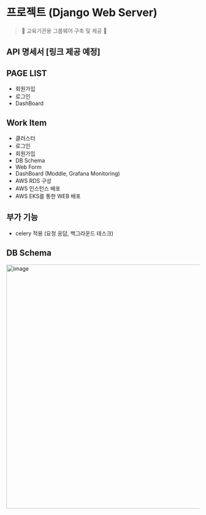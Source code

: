 # 프로젝트 (Django Web Server)

> 🐤 교육기관용 그룹웨어 구축 및 제공 🐤

## API 명세서 [링크 제공 예정]

## PAGE LIST
- 회원가입
- 로그인
- DashBoard

## Work Item
- 클러스터
- 로그인
- 회원가입
- DB Schema
- Web Form
- DashBoard (Moddle, Grafana Monitoring)
- AWS RDS 구성
- AWS 인스턴스 배포
- AWS EKS를 통한 WEB 배포

## 부가 기능
- celery 적용 (요청 응답, 백그라운드 테스크)

## DB Schema
<img width="636" alt="image" src="https://user-images.githubusercontent.com/70618223/203917608-0240a4b6-f237-4997-a1e1-8aa9dc357e1f.png">

